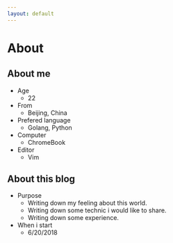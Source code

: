 ```yaml
---
layout: default
---
```


# About

## About me

- Age
	- 22
- From
	- Beijing, China
- Prefered language
	- Golang, Python
- Computer
	- ChromeBook
- Editor
	- Vim

## About this blog

- Purpose
	- Writing down my feeling about this world.
	- Writing down some technic i would like to share.
	- Writing down some experience.
- When i start
	- 6/20/2018
